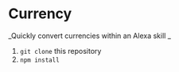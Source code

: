 Currency
===

_Quickly convert currencies within an Alexa skill
_

1. `git clone` this repository
2. `npm install`